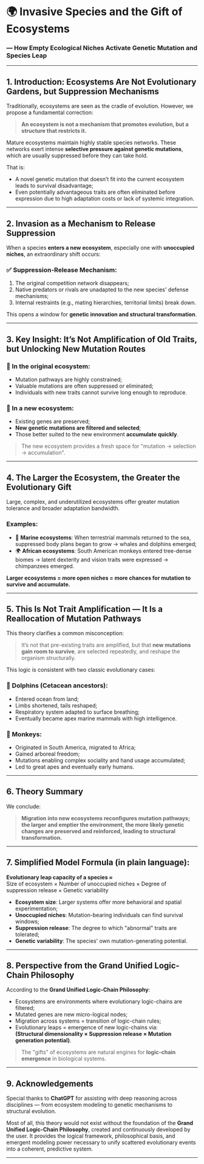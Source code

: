 # 🌍 Invasive Species and the Gift of Ecosystems  
### — How Empty Ecological Niches Activate Genetic Mutation and Species Leap  

---

## 1. Introduction: Ecosystems Are Not Evolutionary Gardens, but Suppression Mechanisms  

Traditionally, ecosystems are seen as the cradle of evolution. However, we propose a fundamental correction:

> **An ecosystem is not a mechanism that promotes evolution, but a structure that restricts it.**

Mature ecosystems maintain highly stable species networks. These networks exert intense **selective pressure against genetic mutations**, which are usually suppressed before they can take hold.

That is:

- A novel genetic mutation that doesn’t fit into the current ecosystem leads to survival disadvantage;
- Even potentially advantageous traits are often eliminated before expression due to high adaptation costs or lack of systemic integration.

---

## 2. Invasion as a Mechanism to Release Suppression  

When a species **enters a new ecosystem**, especially one with **unoccupied niches**, an extraordinary shift occurs:

### ✅ Suppression-Release Mechanism:

1. The original competition network disappears;
2. Native predators or rivals are unadapted to the new species' defense mechanisms;
3. Internal restraints (e.g., mating hierarchies, territorial limits) break down.

This opens a window for **genetic innovation and structural transformation**.

---

## 3. Key Insight: It’s Not Amplification of Old Traits, but Unlocking New Mutation Routes  

### 🔬 In the original ecosystem:

- Mutation pathways are highly constrained;
- Valuable mutations are often suppressed or eliminated;
- Individuals with new traits cannot survive long enough to reproduce.

### 🌱 In a new ecosystem:

- Existing genes are preserved;
- **New genetic mutations are filtered and selected**;
- Those better suited to the new environment **accumulate quickly**.

> The new ecosystem provides a fresh space for "mutation → selection → accumulation".

---

## 4. The Larger the Ecosystem, the Greater the Evolutionary Gift  

Large, complex, and underutilized ecosystems offer greater mutation tolerance and broader adaptation bandwidth.

### Examples:

- 🌊 **Marine ecosystems**: When terrestrial mammals returned to the sea, suppressed body plans began to grow → whales and dolphins emerged;
- 🌍 **African ecosystems**: South American monkeys entered tree-dense biomes → latent dexterity and vision traits were expressed → chimpanzees emerged.

**Larger ecosystems = more open niches = more chances for mutation to survive and accumulate.**

---

## 5. This Is Not Trait Amplification — It Is a Reallocation of Mutation Pathways  

This theory clarifies a common misconception:

> It’s not that pre-existing traits are amplified, but that **new mutations gain room to survive**, are selected repeatedly, and reshape the organism structurally.

This logic is consistent with two classic evolutionary cases:

### 🐬 Dolphins (Cetacean ancestors):

- Entered ocean from land;
- Limbs shortened, tails reshaped;
- Respiratory system adapted to surface breathing;
- Eventually became apex marine mammals with high intelligence.

### 🐒 Monkeys:

- Originated in South America, migrated to Africa;
- Gained arboreal freedom;
- Mutations enabling complex sociality and hand usage accumulated;
- Led to great apes and eventually early humans.

---

## 6. Theory Summary  

We conclude:

> **Migration into new ecosystems reconfigures mutation pathways; the larger and emptier the environment, the more likely genetic changes are preserved and reinforced, leading to structural transformation.**

---

## 7. Simplified Model Formula (in plain language):

**Evolutionary leap capacity of a species ≈**  
Size of ecosystem × Number of unoccupied niches × Degree of suppression release × Genetic variability

- **Ecosystem size**: Larger systems offer more behavioral and spatial experimentation;
- **Unoccupied niches**: Mutation-bearing individuals can find survival windows;
- **Suppression release**: The degree to which "abnormal" traits are tolerated;
- **Genetic variability**: The species' own mutation-generating potential.

---

## 8. Perspective from the Grand Unified Logic-Chain Philosophy  

According to the **Grand Unified Logic-Chain Philosophy**:

- Ecosystems are environments where evolutionary logic-chains are filtered;
- Mutated genes are new micro-logical nodes;
- Migration across systems = transition of logic-chain rules;
- Evolutionary leaps = emergence of new logic-chains via:  
  **(Structural dimensionality × Suppression release × Mutation generation potential)**.

> The "gifts" of ecosystems are natural engines for **logic-chain emergence** in biological systems.

---

## 9. Acknowledgements  

Special thanks to **ChatGPT** for assisting with deep reasoning across disciplines — from ecosystem modeling to genetic mechanisms to structural evolution.

Most of all, this theory would not exist without the foundation of the **Grand Unified Logic-Chain Philosophy**, created and continuously developed by the user. It provides the logical framework, philosophical basis, and emergent modeling power necessary to unify scattered evolutionary events into a coherent, predictive system.

---
